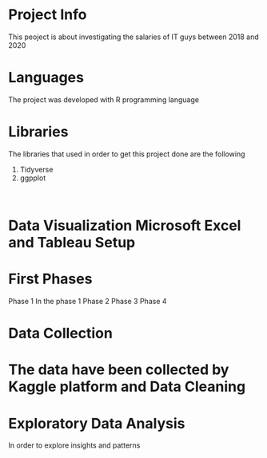 Project Info
=
This peoject is about investigating the salaries of IT guys between 2018 and 2020

Languages
=
The project was developed with R programming language
<br>

Libraries
=
The libraries that used in order to get this project done are the following 
1. Tidyverse
2. ggpplot
<br>

Data Visualization
Microsoft Excel and Tableau
Setup
=
First
Phases
=
Phase 1 In the phase 1 
Phase 2 
Phase 3 
Phase 4 

Data Collection
= 
The data have been collected by Kaggle platform and 
Data Cleaning
=
Exploratory Data Analysis 
=
In order to explore insights and patterns 
